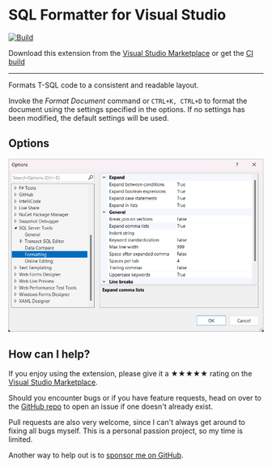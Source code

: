 ﻿[marketplace]: https://marketplace.visualstudio.com/items?itemName=MadsKristensen.SqlFormatter
[vsixgallery]: http://vsixgallery.com/extension/SqlFormatter.fdf96f87-bc61-43ec-bc52-50fd011fd54f/
[repo]:https://github.com/madskristensen/SqlFormatter

# SQL Formatter for Visual Studio

[![Build](https://github.com/madskristensen/SqlFormatter/actions/workflows/build.yaml/badge.svg)](https://github.com/madskristensen/SqlFormatter/actions/workflows/build.yaml)

Download this extension from the [Visual Studio Marketplace][marketplace]
or get the [CI build][vsixgallery]

----------------------------------------

Formats T-SQL code to a consistent and readable layout.

Invoke the *Format Document* command or `CTRL+K, CTRL+D` to format the document using the settings specified in the options. If no settings has been modified, the default settings will be used.

## Options

![Options](art/options.png)

## How can I help?
If you enjoy using the extension, please give it a ★★★★★ rating on the [Visual Studio Marketplace][marketplace].

Should you encounter bugs or if you have feature requests, head on over to the [GitHub repo][repo] to open an issue if one doesn't already exist.

Pull requests are also very welcome, since I can't always get around to fixing all bugs myself. This is a personal passion project, so my time is limited.

Another way to help out is to [sponsor me on GitHub](https://github.com/sponsors/madskristensen).